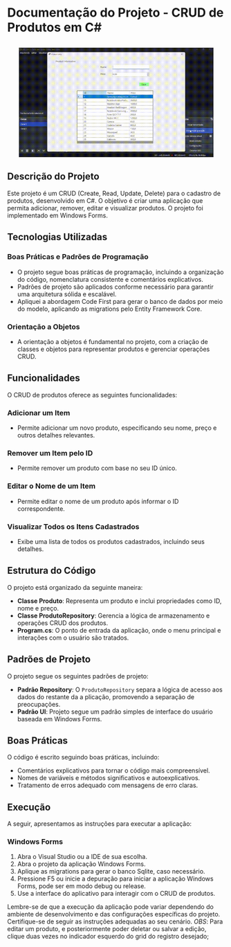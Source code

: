 # Documentação do Projeto - CRUD de Produtos em C#

##
<p align="center">
  <img src="https://github.com/JoaoVitorAguiar/ProductManagerSolutionWinForms/blob/main/scr/img/ProductManagerJoaoVitorAguiarDemonstracao.gif" width="450" />
</p>

## Descrição do Projeto

Este projeto é um CRUD (Create, Read, Update, Delete) para o cadastro de produtos, desenvolvido em C#. O objetivo é criar uma aplicação que permita adicionar, remover, editar e visualizar produtos. O projeto foi implementado em Windows Forms.

## Tecnologias Utilizadas

### Boas Práticas e Padrões de Programação
- O projeto segue boas práticas de programação, incluindo a organização do código, nomenclatura consistente e comentários explicativos.
- Padrões de projeto são aplicados conforme necessário para garantir uma arquitetura sólida e escalável.
- Apliquei a abordagem Code First para gerar o banco de dados por meio do modelo, aplicando as migrations pelo Entity Framework Core.

### Orientação a Objetos
- A orientação a objetos é fundamental no projeto, com a criação de classes e objetos para representar produtos e gerenciar operações CRUD.

## Funcionalidades

O CRUD de produtos oferece as seguintes funcionalidades:

### Adicionar um Item
- Permite adicionar um novo produto, especificando seu nome, preço e outros detalhes relevantes.

### Remover um Item pelo ID
- Permite remover um produto com base no seu ID único.

### Editar o Nome de um Item
- Permite editar o nome de um produto após informar o ID correspondente.

### Visualizar Todos os Itens Cadastrados
- Exibe uma lista de todos os produtos cadastrados, incluindo seus detalhes.

## Estrutura do Código

O projeto está organizado da seguinte maneira:

- **Classe Produto**: Representa um produto e inclui propriedades como ID, nome e preço.
- **Classe ProdutoRepository**: Gerencia a lógica de armazenamento e operações CRUD dos produtos.
- **Program.cs**: O ponto de entrada da aplicação, onde o menu principal e interações com o usuário são tratados.

## Padrões de Projeto

O projeto segue os seguintes padrões de projeto:

- **Padrão Repository**: O `ProdutoRepository` separa a lógica de acesso aos dados do restante da a  plicação, promovendo a separação de preocupações.
- **Padrão UI**: Projeto segue um padrão simples de interface do usuário baseada em Windows Forms.

## Boas Práticas

O código é escrito seguindo boas práticas, incluindo:

- Comentários explicativos para tornar o código mais compreensível.
- Nomes de variáveis e métodos significativos e autoexplicativos.
- Tratamento de erros adequado com mensagens de erro claras.

## Execução

A seguir, apresentamos as instruções para executar a aplicação:

### Windows Forms

1. Abra o Visual Studio ou a IDE de sua escolha.
2. Abra o projeto da aplicação Windows Forms.
3. Aplique as migrations para gerar o banco Sqlite, caso necessário.
4. Pressione F5 ou inicie a depuração para iniciar a aplicação Windows Forms, pode ser em modo debug ou release.
5. Use a interface do aplicativo para interagir com o CRUD de produtos.


Lembre-se de que a execução da aplicação pode variar dependendo do ambiente de desenvolvimento e das configurações específicas do projeto. Certifique-se de seguir as instruções adequadas ao seu cenário.
*OBS*: Para editar um produto, e posteriormente poder deletar ou salvar a edição, clique duas vezes no indicador esquerdo do grid do registro desejado;


